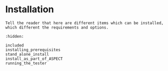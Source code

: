 Installation
============

```{todo}
Tell the reader that here are different items which can be installed, which different the requirements and options.
```

```{toctree}
:hidden:

included
installing_prerequisites
stand_alone_install
install_as_part_of_ASPECT
running_the_tester
```